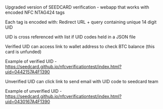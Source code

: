 Upgraded version of SEEDCARD verification - webapp that works with encoded NFC NTAG424 tags

Each tag is encoded with: Redirect URL + query containing unique 14 digit UID

UID is cross referenced with list if UID codes held in a JSON file

Verified UID can access link to wallet address to check BTC balance (this card is unfunded)

Example of verified UID - https://seedcard.github.io/nfcverificationtest/index.html?uid=0442157A4F1390

Unverified UID can click link to send email with UID code to seedcard team

Example of unverified UID - https://seedcard.github.io/nfcverificationtest/index.html?uid=0430167A4F1390



